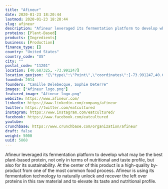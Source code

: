 ```yaml
---
title: "Afineur"
date: 2020-01-23 18:20:44
lastmod: 2020-01-23 18:20:44
slug: afineur
description: "Afineur leveraged its fermentation platform to develop what may be the best plant-based protein, not only in terms of nutritional and taste profile, but also for its sustainability. At the center of this product is a high-quality by-product from one of the most common food process. Afineur is using its fermentation technology to naturally unlock and recover the left over proteins in this raw material and to elevate its taste and nutritional profile."
proteins: [Plant-Based]
products: [Ingredients]
business: [Production]
finance_type: []
country: "United States"
country_code: "US"
city: ""
postal_code: "11201"
location: [40.687325, -73.991247]
location_geojson: "{\"type\":\"Point\",\"coordinates\":[-73.991247,40.687325]}"
founded: 2014
founders: "Camille Delebecque, Sophie Deterre"
images: ["Afineur logo.png"]
featured_image: "Afineur logo.png"
website: https://www.afineur.com/
linkedin: https://www.linkedin.com/company/afineur
twitter: https://twitter.com/eatcultured
instagram: https://www.instagram.com/eatcultured/
facebook: https://www.facebook.com/eatcultured
youtube: 
crunchbase: https://www.crunchbase.com/organization/afineur
draft: false
weight: 5000
uuid: 5868
---
```

Afineur leveraged its fermentation platform to develop what may be the best plant-based protein, not only in terms of nutritional and taste profile, but also for its sustainability. At the center of this product is a high-quality by-product from one of the most common food process. Afineur is using its fermentation technology to naturally unlock and recover the left over proteins in this raw material and to elevate its taste and nutritional profile.
